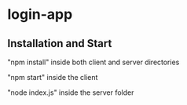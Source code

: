 # login-app

## Installation and Start

"npm install" inside both client and server directories

"npm start" inside the client

"node index.js" inside the server folder
